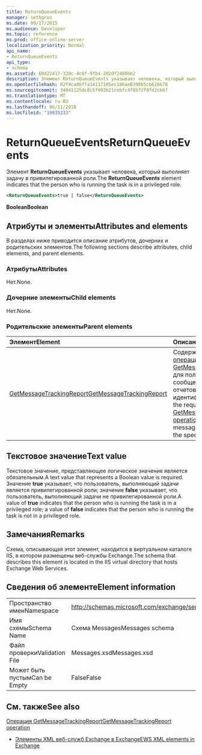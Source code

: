 ```yaml
---
title: ReturnQueueEvents
manager: sethgros
ms.date: 09/17/2015
ms.audience: Developer
ms.topic: reference
ms.prod: office-online-server
localization_priority: Normal
api_name:
- ReturnQueueEvents
api_type:
- schema
ms.assetid: 69d22417-320c-4c6f-9fb4-2020f2480bb2
description: Элемент ReturnQueueEvents указывает человека, который выполняет задачу в привилегированной роли.
ms.openlocfilehash: 02f4ca86ffa14117105ec186ae039065cb626670
ms.sourcegitcommit: 34041125dc8c5f993b21cebfc4f8b72f0fd2cb6f
ms.translationtype: MT
ms.contentlocale: ru-RU
ms.lasthandoff: 06/11/2018
ms.locfileid: "19835233"
---
```

# <a name="returnqueueevents"></a><span data-ttu-id="25eef-103">ReturnQueueEvents</span><span class="sxs-lookup"><span data-stu-id="25eef-103">ReturnQueueEvents</span></span>

<span data-ttu-id="25eef-104">Элемент **ReturnQueueEvents** указывает человека, который выполняет задачу в привилегированной роли.</span><span class="sxs-lookup"><span data-stu-id="25eef-104">The **ReturnQueueEvents** element indicates that the person who is running the task is in a privileged role.</span></span> 
  
```XML
<ReturnQueueEvents>true | false</ReturnQueueEvents>
```

 <span data-ttu-id="25eef-105">**Boolean**</span><span class="sxs-lookup"><span data-stu-id="25eef-105">**Boolean**</span></span>
## <a name="attributes-and-elements"></a><span data-ttu-id="25eef-106">Атрибуты и элементы</span><span class="sxs-lookup"><span data-stu-id="25eef-106">Attributes and elements</span></span>

<span data-ttu-id="25eef-107">В разделах ниже приводится описание атрибутов, дочерних и родительских элементов.</span><span class="sxs-lookup"><span data-stu-id="25eef-107">The following sections describe attributes, child elements, and parent elements.</span></span>
  
### <a name="attributes"></a><span data-ttu-id="25eef-108">Атрибуты</span><span class="sxs-lookup"><span data-stu-id="25eef-108">Attributes</span></span>

<span data-ttu-id="25eef-109">Нет.</span><span class="sxs-lookup"><span data-stu-id="25eef-109">None.</span></span>
  
### <a name="child-elements"></a><span data-ttu-id="25eef-110">Дочерние элементы</span><span class="sxs-lookup"><span data-stu-id="25eef-110">Child elements</span></span>

<span data-ttu-id="25eef-111">Нет.</span><span class="sxs-lookup"><span data-stu-id="25eef-111">None.</span></span>
  
### <a name="parent-elements"></a><span data-ttu-id="25eef-112">Родительские элементы</span><span class="sxs-lookup"><span data-stu-id="25eef-112">Parent elements</span></span>

|<span data-ttu-id="25eef-113">**Элемент**</span><span class="sxs-lookup"><span data-stu-id="25eef-113">**Element**</span></span>|<span data-ttu-id="25eef-114">**Описание**</span><span class="sxs-lookup"><span data-stu-id="25eef-114">**Description**</span></span>|
|:-----|:-----|
|[<span data-ttu-id="25eef-115">GetMessageTrackingReport</span><span class="sxs-lookup"><span data-stu-id="25eef-115">GetMessageTrackingReport</span></span>](getmessagetrackingreport.md) <br/> |<span data-ttu-id="25eef-116">Содержит запроса для [операции GetMessageTrackingReport](getmessagetrackingreport-operation.md) для получения полного сообщения, отслеживания отчетов для указанного идентификатора.</span><span class="sxs-lookup"><span data-stu-id="25eef-116">Contains the request for the [GetMessageTrackingReport operation](getmessagetrackingreport-operation.md) to retrieve the full message tracking report for the specified ID.</span></span>  <br/> |
   
## <a name="text-value"></a><span data-ttu-id="25eef-117">Текстовое значение</span><span class="sxs-lookup"><span data-stu-id="25eef-117">Text value</span></span>

<span data-ttu-id="25eef-118">Текстовое значение, представляющее логическое значение является обязательным.</span><span class="sxs-lookup"><span data-stu-id="25eef-118">A text value that represents a Boolean value is required.</span></span> <span data-ttu-id="25eef-119">Значение **true** указывает, что пользователь, выполняющий задачи является привилегированной роли; значение **false** указывает, что пользователь, выполняющий задачи не привилегированной роли.</span><span class="sxs-lookup"><span data-stu-id="25eef-119">A value of **true** indicates that the person who is running the task is in a privileged role; a value of **false** indicates that the person who is running the task is not in a privileged role.</span></span> 
  
## <a name="remarks"></a><span data-ttu-id="25eef-120">Замечания</span><span class="sxs-lookup"><span data-stu-id="25eef-120">Remarks</span></span>

<span data-ttu-id="25eef-121">Схема, описывающая этот элемент, находится в виртуальном каталоге IIS, в котором размещены веб-службы Exchange.</span><span class="sxs-lookup"><span data-stu-id="25eef-121">The schema that describes this element is located in the IIS virtual directory that hosts Exchange Web Services.</span></span>
  
## <a name="element-information"></a><span data-ttu-id="25eef-122">Сведения об элементе</span><span class="sxs-lookup"><span data-stu-id="25eef-122">Element information</span></span>

|||
|:-----|:-----|
|<span data-ttu-id="25eef-123">Пространство имен</span><span class="sxs-lookup"><span data-stu-id="25eef-123">Namespace</span></span>  <br/> |http://schemas.microsoft.com/exchange/services/2006/messages  <br/> |
|<span data-ttu-id="25eef-124">Имя схемы</span><span class="sxs-lookup"><span data-stu-id="25eef-124">Schema Name</span></span>  <br/> |<span data-ttu-id="25eef-125">Схема Messages</span><span class="sxs-lookup"><span data-stu-id="25eef-125">Messages schema</span></span>  <br/> |
|<span data-ttu-id="25eef-126">Файл проверки</span><span class="sxs-lookup"><span data-stu-id="25eef-126">Validation File</span></span>  <br/> |<span data-ttu-id="25eef-127">Messages.xsd</span><span class="sxs-lookup"><span data-stu-id="25eef-127">Messages.xsd</span></span>  <br/> |
|<span data-ttu-id="25eef-128">Может быть пустым</span><span class="sxs-lookup"><span data-stu-id="25eef-128">Can be Empty</span></span>  <br/> |<span data-ttu-id="25eef-129">False</span><span class="sxs-lookup"><span data-stu-id="25eef-129">False</span></span>  <br/> |
   
## <a name="see-also"></a><span data-ttu-id="25eef-130">См. также</span><span class="sxs-lookup"><span data-stu-id="25eef-130">See also</span></span>



[<span data-ttu-id="25eef-131">Операция GetMessageTrackingReport</span><span class="sxs-lookup"><span data-stu-id="25eef-131">GetMessageTrackingReport operation</span></span>](getmessagetrackingreport-operation.md)


- [<span data-ttu-id="25eef-132">Элементы XML веб-служб Exchange в Exchange</span><span class="sxs-lookup"><span data-stu-id="25eef-132">EWS XML elements in Exchange</span></span>](ews-xml-elements-in-exchange.md)

